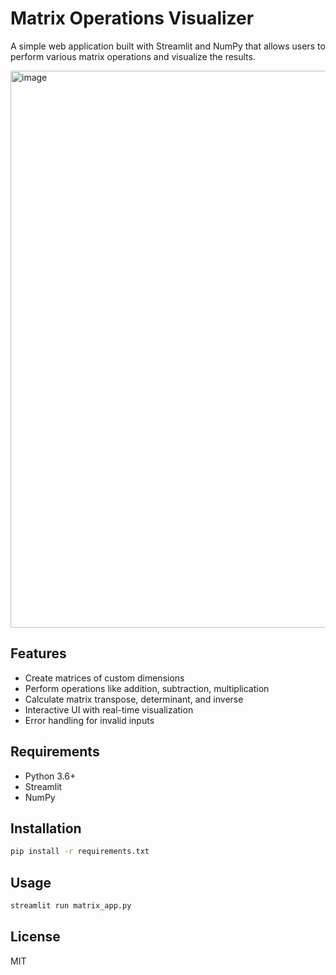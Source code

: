 # Matrix Operations Visualizer

A simple web application built with Streamlit and NumPy that allows users to perform various matrix operations and visualize the results.

<img width="1859" height="891" alt="image" src="https://github.com/user-attachments/assets/110c8927-bea9-4e17-98a9-6a705a470ea4" />



## Features

- Create matrices of custom dimensions
- Perform operations like addition, subtraction, multiplication
- Calculate matrix transpose, determinant, and inverse
- Interactive UI with real-time visualization
- Error handling for invalid inputs

## Requirements

- Python 3.6+
- Streamlit
- NumPy

## Installation

```bash
pip install -r requirements.txt
```

## Usage

```bash
streamlit run matrix_app.py
```

## License

MIT
